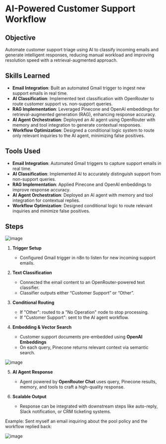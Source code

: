 # AI-Powered Customer Support Workflow

## Objective  
Automate customer support triage using AI to classify incoming emails and generate intelligent responses, reducing manual workload and improving resolution speed with a retrieval-augmented approach.

## Skills Learned  
- **Email Integration**: Built an automated Gmail trigger to ingest new support emails in real time.  
- **AI Classification**: Implemented text classification with OpenRouter to route customer support vs. non-support queries.  
- **RAG Implementation**: Leveraged Pinecone and OpenAI embeddings for retrieval-augmented generation (RAG), enhancing response accuracy.  
- **AI Agent Orchestration**: Deployed an AI agent using OpenRouter with memory and tool integration to generate contextual responses.  
- **Workflow Optimization**: Designed a conditional logic system to route only relevant inquiries to the AI agent, minimizing false positives.

## Tools Used  
- **Email Integration**: Automated Gmail triggers to capture support emails in real time.
- **AI Classification**: Implemented AI to accurately distinguish support from non-support queries.
- **RAG Implementation**: Applied Pinecone and OpenAI embeddings to improve response accuracy.
- **AI Agent Orchestration**: Deployed an AI agent with memory and tool integration for contextual replies.
- **Workflow Optimization**: Designed conditional logic to route relevant inquiries and minimize false positives.

## Steps  

![image](https://github.com/user-attachments/assets/f334b8c0-4278-4363-b2bc-aa62e1870a92)

1. **Trigger Setup**  
   - Configured Gmail trigger in n8n to listen for new incoming support emails.

2. **Text Classification**  
   - Connected the email content to an OpenRouter-powered text classifier.
   - Classifier outputs either “Customer Support” or “Other”.

3. **Conditional Routing**  
   - If "Other": routed to a "No Operation" node to stop processing.  
   - If "Customer Support": sent to the AI agent workflow.

4. **Embedding & Vector Search**  
   - Customer support documents pre-embedded using **OpenAI Embeddings**
   - On each query, Pinecone returns relevant context via semantic search.

![image](https://github.com/user-attachments/assets/329075d4-0106-4b3f-859c-424ca924b167)


5. **AI Agent Response**  
   - Agent powered by **OpenRouter Chat** uses query, Pinecone results, memory, and tools to craft a high-quality response.

6. **Scalable Output**  
   - Response can be integrated with downstream steps like auto-reply, Slack notification, or CRM ticketing systems.
  
Example: Sent myself an email inquiring about the pool policy and the workflow replied back:

![image](https://github.com/user-attachments/assets/3917447a-73b1-4568-8634-c5ad9044d16b)

